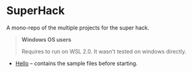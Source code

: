 # SuperHack

A mono-repo of the multiple projects for the super hack.

> **Windows OS users**
> 
> Requires to run on WSL 2.0. It wasn't tested on windows directly.

* [Hello](./hello) &ndash; contains the sample files before starting.